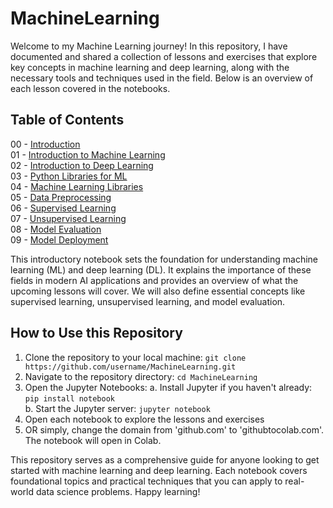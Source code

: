 # MachineLearning

Welcome to my Machine Learning journey! In this repository, I have documented and shared a collection of lessons and exercises that explore key concepts in machine learning and deep learning, along with the necessary tools and techniques used in the field. Below is an overview of each lesson covered in the notebooks.

## Table of Contents

00 - [Introduction](https://githubtocolab.com/NurSyatila/MachineLearning/blob/main/00_Intro.ipynb) <br /> 
01 - [Introduction to Machine Learning](https://githubtocolab.com/NurSyatila/MachineLearning/blob/main/01_introduction_ML.ipynb) <br /> 
02 - [Introduction to Deep Learning](https://githubtocolab.com/NurSyatila/MachineLearning/blob/main/02_introduction_DL.ipynb) <br /> 
03 - [Python Libraries for ML](https://githubtocolab.com/NurSyatila/MachineLearning/blob/main/03_python_libraries.ipynb) <br /> 
04 - [Machine Learning Libraries](https://githubtocolab.com/NurSyatila/MachineLearning/blob/main/04_ML_libraries.ipynb) <br /> 
05 - [Data Preprocessing](https://githubtocolab.com/NurSyatila/MachineLearning/blob/main/05_data_preprocessing.ipynb) <br /> 
06 - [Supervised Learning](https://githubtocolab.com/NurSyatila/MachineLearning/blob/main/06_supervised_learning.ipynb) <br /> 
07 - [Unsupervised Learning](https://githubtocolab.com/NurSyatila/MachineLearning/blob/main/07_unsupervised_learning.ipynb) <br /> 
08 - [Model Evaluation](https://githubtocolab.com/NurSyatila/MachineLearning/blob/main/08_model_evaluation.ipynb) <br /> 
09 - [Model Deployment](https://githubtocolab.com/NurSyatila/MachineLearning/blob/main/09_model_deployment.ipynb) <br /> 


This introductory notebook sets the foundation for understanding machine learning (ML) and deep learning (DL). It explains the importance of these fields in modern AI applications and provides an overview of what the upcoming lessons will cover. We will also define essential concepts like supervised learning, unsupervised learning, and model evaluation.

## How to Use this Repository
1. Clone the repository to your local machine: `git clone https://github.com/username/MachineLearning.git`
2. Navigate to the repository directory: `cd MachineLearning`
3. Open the Jupyter Notebooks:
  a. Install Jupyter if you haven't already: `pip install notebook` <br /> 
  b. Start the Jupyter server: `jupyter notebook` <br /> 
4. Open each notebook to explore the lessons and exercises
5. OR simply, change the domain from 'github.com' to 'githubtocolab.com'. The notebook will open in Colab.

This repository serves as a comprehensive guide for anyone looking to get started with machine learning and deep learning. Each notebook covers foundational topics and practical techniques that you can apply to real-world data science problems. Happy learning!
